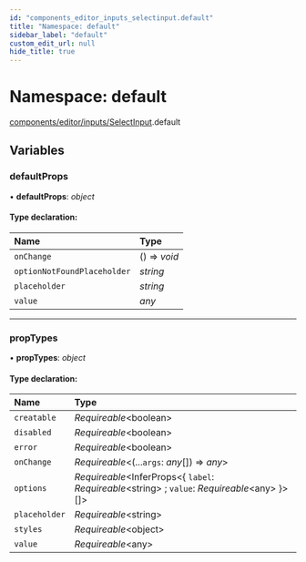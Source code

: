 ```yaml
---
id: "components_editor_inputs_selectinput.default"
title: "Namespace: default"
sidebar_label: "default"
custom_edit_url: null
hide_title: true
---
```


# Namespace: default

[components/editor/inputs/SelectInput](components_editor_inputs_selectinput.md).default

## Variables

### defaultProps

• **defaultProps**: *object*

#### Type declaration:

Name | Type |
:------ | :------ |
`onChange` | () => *void* |
`optionNotFoundPlaceholder` | *string* |
`placeholder` | *string* |
`value` | *any* |

___

### propTypes

• **propTypes**: *object*

#### Type declaration:

Name | Type |
:------ | :------ |
`creatable` | *Requireable*<boolean\> |
`disabled` | *Requireable*<boolean\> |
`error` | *Requireable*<boolean\> |
`onChange` | *Requireable*<(...`args`: *any*[]) => *any*\> |
`options` | *Requireable*<InferProps<{ `label`: *Requireable*<string\> ; `value`: *Requireable*<any\>  }\>[]\> |
`placeholder` | *Requireable*<string\> |
`styles` | *Requireable*<object\> |
`value` | *Requireable*<any\> |
